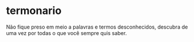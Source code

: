 # termonario
Não fique preso em meio a palavras e termos desconhecidos, descubra de uma vez por todas o que você sempre quis saber.
